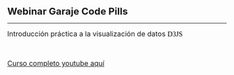<p><span style="font-size: 22px;"><strong>Webinar Garaje Code Pills </strong></span></p>
<hr>
<p><span style="font-size: 16px;">Introducci&oacute;n pr&aacute;ctica a la visualizaci&oacute;n de datos&nbsp;</span><span id="isPasted" style="color: rgb(0, 0, 0); font-family: Times; font-size: 16px; font-style: normal; font-variant-ligatures: normal; font-variant-caps: normal; font-weight: 400; letter-spacing: normal; orphans: 2; text-align: start; text-indent: 0px; text-transform: none; white-space: normal; widows: 2; word-spacing: 0px; -webkit-text-stroke-width: 0px; text-decoration-thickness: initial; text-decoration-style: initial; text-decoration-color: initial; float: none; display: inline !important;">D3JS</span></p>
<p><span style="font-size: 16px;"><br></span></p>
<p><span style="font-size: 16px;"><a href="https://www.youtube.com/watch?v=NWovCp-7JTo&ab_channel=GarajedeIdeas">Curso completo youtube aqu&iacute;</a></span></p>

